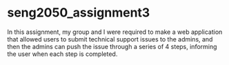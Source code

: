 # seng2050_assignment3

In this assignment, my group and I were required to make a web application that allowed users to submit technical support issues to the admins, and then the admins can push the issue through a series of 4 steps, informing the user when each step is completed. 
